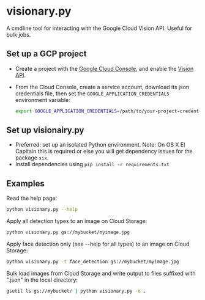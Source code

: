 # visionary.py

A cmdline tool for interacting with the Google Cloud Vision API. Useful for bulk jobs.

## Set up a GCP project

* Create a project with the [Google Cloud Console][cloud-console], and enable
  the [Vision API][vision-api].
* From the Cloud Console, create a service account,
  download its json credentials file, then set the 
  `GOOGLE_APPLICATION_CREDENTIALS` environment variable:

  ```bash
  export GOOGLE_APPLICATION_CREDENTIALS=/path/to/your-project-credentials.json
  ```

[cloud-console]: https://console.cloud.google.com
[vision-api]: https://console.cloud.google.com/apis/api/vision.googleapis.com/overview?project=_

## Set up visionairy.py

* Preferred: set up an isolated Python environment. Note: On OS X El Capitain this
is required or else you will get dependency issues for the package `six`.
* Install dependencies using `pip install -r requirements.txt`

## Examples

Read the help page:

```bash
python visionary.py --help
```

Apply all detection types to an image on Cloud Storage:

```bash
python visionary.py gs://mybucket/myimage.jpg
```

Apply face detection only (see --help for all types) to an image on Cloud Storage:

```bash
python visionary.py -t face_detection gs://mybucket/myimage.jpg
```

Bulk load images from Cloud Storage and write output to files suffixed with
".json" in the local directory:

```bash
gsutil ls gs://mybucket/ | python visionary.py -o .
```

